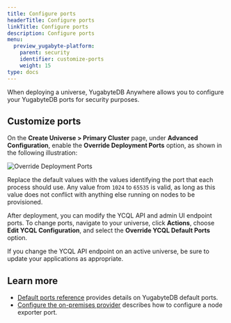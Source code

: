 ```yaml
---
title: Configure ports
headerTitle: Configure ports
linkTitle: Configure ports
description: Configure ports
menu:
  preview_yugabyte-platform:
    parent: security
    identifier: customize-ports
    weight: 15
type: docs
---
```


When deploying a universe, YugabyteDB Anywhere allows you to configure your YugabyteDB ports for security purposes.

## Customize ports

On the **Create Universe > Primary Cluster** page, under **Advanced Configuration**, enable the **Override Deployment Ports** option, as shown in the following illustration:

![Override Deployment Ports](/images/yp/security/override-deployment-ports.png)

Replace the default values with the values identifying the port that each process should use. Any value from `1024` to `65535` is valid, as long as this value does not conflict with anything else running on nodes to be provisioned.

After deployment, you can modify the YCQL API and admin UI endpoint ports. To change ports, navigate to your universe, click **Actions**, choose **Edit YCQL Configuration**, and select the **Override YCQL Default Ports** option.

If you change the YCQL API endpoint on an active universe, be sure to update your applications as appropriate.

## Learn more

- [Default ports reference](../../../reference/configuration/default-ports) provides details on YugabyteDB default ports.
- [Configure the on-premises provider](../../configure-yugabyte-platform/set-up-cloud-provider/on-premises/#configure-the-on-premises-provider) describes how to configure a node exporter port.
